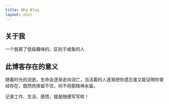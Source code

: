 ```yaml
---
title: Why Blog
layout: post
---
```


## 关于我

一个脱离了低级趣味的、区别于咸鱼的人

## 此博客存在的意义

随着时光的流逝，生命会逐渐走向消亡，当活着的人逐渐把你遗忘谁又能证明你曾经存在，既然肉体留不住，何不将那精神永留。


记录工作、生活、感悟，就是随便写写啦！


